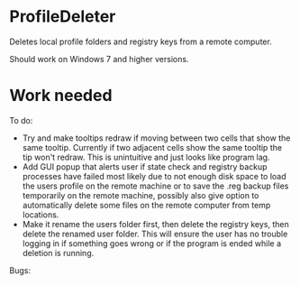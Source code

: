 # ProfileDeleter

Deletes local profile folders and registry keys from a remote computer.

Should work on Windows 7 and higher versions.

# Work needed

To do:

* Try and make tooltips redraw if moving between two cells that show the same tooltip. Currently if two adjacent cells show the same tooltip the tip won't redraw. This is unintuitive and just looks like program lag.
* Add GUI popup that alerts user if state check and registry backup processes have failed most likely due to not enough disk space to load the users profile on the remote machine or to save the .reg backup files temporarily on the remote machine, possibly also give option to automatically delete some files on the remote computer from temp locations.
* Make it rename the users folder first, then delete the registry keys, then delete the renamed user folder. This will ensure the user has no trouble logging in if something goes wrong or if the program is ended while a deletion is running.

Bugs:

